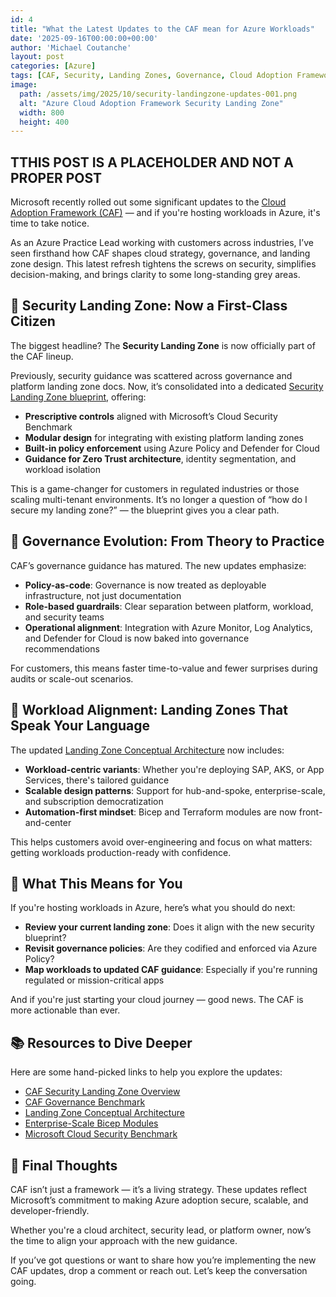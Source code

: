```yaml
---
id: 4
title: "What the Latest Updates to the CAF mean for Azure Workloads"
date: '2025-09-16T00:00:00+00:00'
author: 'Michael Coutanche'
layout: post
categories: [Azure]
tags: [CAF, Security, Landing Zones, Governance, Cloud Adoption Framework]
image:
  path: /assets/img/2025/10/security-landingzone-updates-001.png
  alt: "Azure Cloud Adoption Framework Security Landing Zone"
  width: 800
  height: 400
---
```


## TTHIS POST IS A PLACEHOLDER AND NOT A PROPER POST


Microsoft recently rolled out some significant updates to the [Cloud Adoption Framework (CAF)](https://learn.microsoft.com/en-us/azure/cloud-adoption-framework/) — and if you're hosting workloads in Azure, it's time to take notice.

As an Azure Practice Lead working with customers across industries, I’ve seen firsthand how CAF shapes cloud strategy, governance, and landing zone design. This latest refresh tightens the screws on security, simplifies decision-making, and brings clarity to some long-standing grey areas.

## 🔐 Security Landing Zone: Now a First-Class Citizen

The biggest headline? The **Security Landing Zone** is now officially part of the CAF lineup.

Previously, security guidance was scattered across governance and platform landing zone docs. Now, it’s consolidated into a dedicated [Security Landing Zone blueprint](https://learn.microsoft.com/en-us/azure/cloud-adoption-framework/secure/security-landing-zone-overview), offering:

- **Prescriptive controls** aligned with Microsoft’s Cloud Security Benchmark  
- **Modular design** for integrating with existing platform landing zones  
- **Built-in policy enforcement** using Azure Policy and Defender for Cloud  
- **Guidance for Zero Trust architecture**, identity segmentation, and workload isolation  

This is a game-changer for customers in regulated industries or those scaling multi-tenant environments. It’s no longer a question of “how do I secure my landing zone?” — the blueprint gives you a clear path.

## 🧭 Governance Evolution: From Theory to Practice

CAF’s governance guidance has matured. The new updates emphasize:

- **Policy-as-code**: Governance is now treated as deployable infrastructure, not just documentation  
- **Role-based guardrails**: Clear separation between platform, workload, and security teams  
- **Operational alignment**: Integration with Azure Monitor, Log Analytics, and Defender for Cloud is now baked into governance recommendations  

For customers, this means faster time-to-value and fewer surprises during audits or scale-out scenarios.

## 🧱 Workload Alignment: Landing Zones That Speak Your Language

The updated [Landing Zone Conceptual Architecture](https://learn.microsoft.com/en-us/azure/cloud-adoption-framework/ready/landing-zone/) now includes:

- **Workload-centric variants**: Whether you're deploying SAP, AKS, or App Services, there's tailored guidance  
- **Scalable design patterns**: Support for hub-and-spoke, enterprise-scale, and subscription democratization  
- **Automation-first mindset**: Bicep and Terraform modules are now front-and-center  

This helps customers avoid over-engineering and focus on what matters: getting workloads production-ready with confidence.

## 🧠 What This Means for You

If you're hosting workloads in Azure, here’s what you should do next:

- **Review your current landing zone**: Does it align with the new security blueprint?  
- **Revisit governance policies**: Are they codified and enforced via Azure Policy?  
- **Map workloads to updated CAF guidance**: Especially if you're running regulated or mission-critical apps  

And if you're just starting your cloud journey — good news. The CAF is more actionable than ever.

## 📚 Resources to Dive Deeper

Here are some hand-picked links to help you explore the updates:

- [CAF Security Landing Zone Overview](https://learn.microsoft.com/en-us/azure/cloud-adoption-framework/secure/security-landing-zone-overview)  
- [CAF Governance Benchmark](https://learn.microsoft.com/en-us/azure/cloud-adoption-framework/govern/)  
- [Landing Zone Conceptual Architecture](https://learn.microsoft.com/en-us/azure/cloud-adoption-framework/ready/landing-zone/)  
- [Enterprise-Scale Bicep Modules](https://github.com/Azure/Enterprise-Scale)  
- [Microsoft Cloud Security Benchmark](https://learn.microsoft.com/en-us/security/benchmark/azure/)  

## 💬 Final Thoughts

CAF isn’t just a framework — it’s a living strategy. These updates reflect Microsoft’s commitment to making Azure adoption secure, scalable, and developer-friendly.

Whether you're a cloud architect, security lead, or platform owner, now’s the time to align your approach with the new guidance.

If you’ve got questions or want to share how you’re implementing the new CAF updates, drop a comment or reach out. Let’s keep the conversation going.
